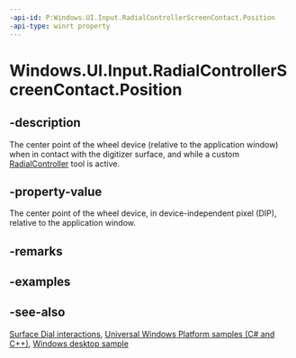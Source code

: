 ```yaml
---
-api-id: P:Windows.UI.Input.RadialControllerScreenContact.Position
-api-type: winrt property
---
```


<!-- Property syntax
public Windows.Foundation.Point Position { get; }
-->

# Windows.UI.Input.RadialControllerScreenContact.Position

## -description
The center point of the wheel device (relative to the application window) when in contact with the digitizer surface, and while a custom [RadialController](radialcontroller.md) tool is active.

## -property-value
The center point of the wheel device, in device-independent pixel (DIP), relative to the application window.

## -remarks

## -examples

## -see-also
[Surface Dial interactions](/windows/uwp/input-and-devices/windows-wheel-interactions), [Universal Windows Platform samples (C# and C++)](https://go.microsoft.com/fwlink/?linkid=832713), [Windows desktop sample](https://aka.ms/radialcontrollerclassicsample)